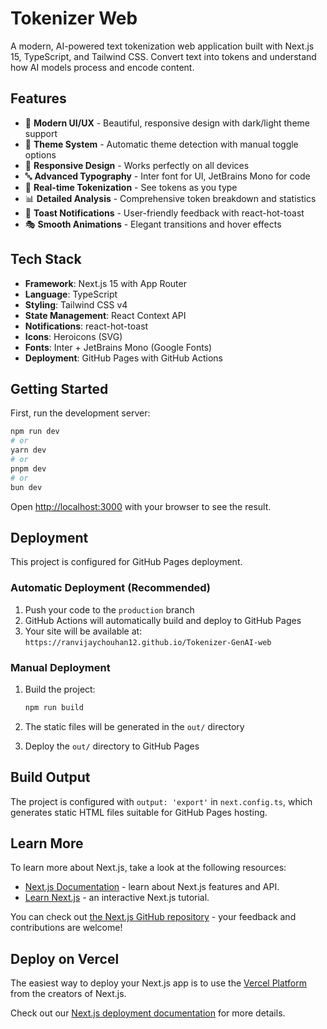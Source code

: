 # Tokenizer Web

A modern, AI-powered text tokenization web application built with Next.js 15, TypeScript, and Tailwind CSS. Convert text into tokens and understand how AI models process and encode content.

## Features

- 🚀 **Modern UI/UX** - Beautiful, responsive design with dark/light theme support
- 🎨 **Theme System** - Automatic theme detection with manual toggle options
- 📱 **Responsive Design** - Works perfectly on all devices
- 🔤 **Advanced Typography** - Inter font for UI, JetBrains Mono for code
- 🎯 **Real-time Tokenization** - See tokens as you type
- 📊 **Detailed Analysis** - Comprehensive token breakdown and statistics
- 🔔 **Toast Notifications** - User-friendly feedback with react-hot-toast
- 🎭 **Smooth Animations** - Elegant transitions and hover effects

## Tech Stack

- **Framework**: Next.js 15 with App Router
- **Language**: TypeScript
- **Styling**: Tailwind CSS v4
- **State Management**: React Context API
- **Notifications**: react-hot-toast
- **Icons**: Heroicons (SVG)
- **Fonts**: Inter + JetBrains Mono (Google Fonts)
- **Deployment**: GitHub Pages with GitHub Actions

## Getting Started

First, run the development server:

```bash
npm run dev
# or
yarn dev
# or
pnpm dev
# or
bun dev
```

Open [http://localhost:3000](http://localhost:3000) with your browser to see the result.

## Deployment

This project is configured for GitHub Pages deployment.

### Automatic Deployment (Recommended)

1. Push your code to the `production` branch
2. GitHub Actions will automatically build and deploy to GitHub Pages
3. Your site will be available at: `https://ranvijaychouhan12.github.io/Tokenizer-GenAI-web`

### Manual Deployment

1. Build the project:
   ```bash
   npm run build
   ```

2. The static files will be generated in the `out/` directory

3. Deploy the `out/` directory to GitHub Pages

## Build Output

The project is configured with `output: 'export'` in `next.config.ts`, which generates static HTML files suitable for GitHub Pages hosting.

## Learn More

To learn more about Next.js, take a look at the following resources:

- [Next.js Documentation](https://nextjs.org/docs) - learn about Next.js features and API.
- [Learn Next.js](https://nextjs.org/learn) - an interactive Next.js tutorial.

You can check out [the Next.js GitHub repository](https://github.com/vercel/next.js/) - your feedback and contributions are welcome!

## Deploy on Vercel

The easiest way to deploy your Next.js app is to use the [Vercel Platform](https://vercel.com/new?utm_medium=default-template&filter=next.js&utm_source=create-next-app&utm_campaign=create-next-app-readme) from the creators of Next.js.

Check out our [Next.js deployment documentation](https://nextjs.org/docs/deployment) for more details.
